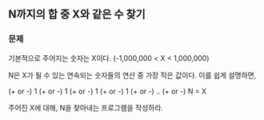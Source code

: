 ## N까지의 합 중 X와 같은 수 찾기

### 문제

기본적으로 주어지는 숫자는 X이다. (-1,000,000 < X < 1,000,000)

N은 X가 될 수 있는 연속되는 숫자들의 연산 중 가장 작은 값이다.
이를 쉽게 설명하면,

(+ or -) 1 (+ or -) 1 (+ or -) 1 (+ or -) 1 (+ or -) .. (+ or -) N = X

주어진 X에 대해, N을 찾아내는 프로그램을 작성하라.
